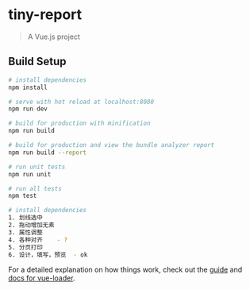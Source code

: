 # tiny-report

> A Vue.js project

## Build Setup

``` bash
# install dependencies
npm install

# serve with hot reload at localhost:8080
npm run dev

# build for production with minification
npm run build

# build for production and view the bundle analyzer report
npm run build --report

# run unit tests
npm run unit

# run all tests
npm test
```

``` bash
# install dependencies
1. 划线选中
2. 拖动增加无素
3. 属性调整
4. 各种对齐    - ?
5. 分页打印
6. 设计，填写，预览  - ok

```


For a detailed explanation on how things work, check out the [guide](http://vuejs-templates.github.io/webpack/) and [docs for vue-loader](http://vuejs.github.io/vue-loader).
